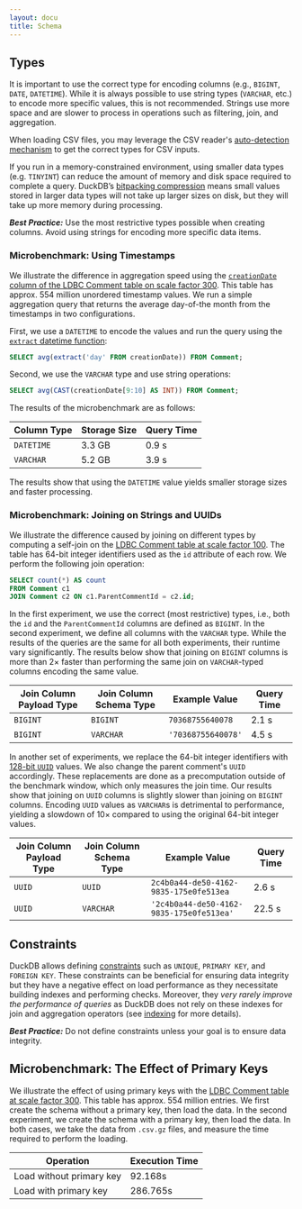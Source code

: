```yaml
---
layout: docu
title: Schema
---
```


## Types

It is important to use the correct type for encoding columns (e.g., `BIGINT`, `DATE`, `DATETIME`). While it is always possible to use string types (`VARCHAR`, etc.) to encode more specific values, this is not recommended. Strings use more space and are slower to process in operations such as filtering, join, and aggregation.

When loading CSV files, you may leverage the CSV reader's [auto-detection mechanism](../../data/csv/auto_detection) to get the correct types for CSV inputs.

If you run in a memory-constrained environment, using smaller data types (e.g. `TINYINT`) can reduce the amount of memory and disk space required to complete a query. DuckDB’s [bitpacking compression](/2022/10/28/lightweight-compression.html#bit-packing) means small values stored in larger data types will not take up larger sizes on disk, but they will take up more memory during processing.

_**Best Practice:**_ Use the most restrictive types possible when creating columns. Avoid using strings for encoding more specific data items.

### Microbenchmark: Using Timestamps

We illustrate the difference in aggregation speed using the [`creationDate` column of the LDBC Comment table on scale factor 300](https://blobs.duckdb.org/data/ldbc-sf300-comments-creationDate.parquet). This table has approx. 554 million unordered timestamp values. We run a simple aggregation query that returns the average day-of-the month from the timestamps in two configurations.

First, we use a `DATETIME` to encode the values and run the query using the [`extract` datetime function](../../sql/functions/timestamp):

```sql
SELECT avg(extract('day' FROM creationDate)) FROM Comment;
```

Second, we use the `VARCHAR` type and use string operations:

```sql
SELECT avg(CAST(creationDate[9:10] AS INT)) FROM Comment;
```

The results of the microbenchmark are as follows:

<div class="narrow_table"></div>

| Column Type | Storage Size | Query Time |
| ----------- | ------------ | ---------- |
| `DATETIME`  | 3.3 GB       | 0.9 s      |
| `VARCHAR`   | 5.2 GB       | 3.9 s      |

The results show that using the `DATETIME` value yields smaller storage sizes and faster processing. 

### Microbenchmark: Joining on Strings and UUIDs

We illustrate the difference caused by joining on different types by computing a self-join on the [LDBC Comment table at scale factor 100](https://blobs.duckdb.org/data/ldbc-sf100-comments.tar.zst). The table has 64-bit integer identifiers used as the `id` attribute of each row. We perform the following join operation:

```sql
SELECT count(*) AS count
FROM Comment c1
JOIN Comment c2 ON c1.ParentCommentId = c2.id;
```

In the first experiment, we use the correct (most restrictive) types, i.e., both the `id` and the `ParentCommentId` columns are defined as `BIGINT`.
In the second experiment, we define all columns with the `VARCHAR` type.
While the results of the queries are the same for all both experiments, their runtime vary significantly.
The results below show that joining on `BIGINT` columns is more than 2× faster than performing the same join on `VARCHAR`-typed columns encoding the same value.

<div class="narrow_table"></div>

| Join Column Payload Type | Join Column Schema Type | Example Value                            | Query Time |
| ------------------------ | ----------------------- | ---------------------------------------- | ---------- |
| `BIGINT`                 | `BIGINT`                | `70368755640078`                         | 2.1 s      |
| `BIGINT`                 | `VARCHAR`               | `'70368755640078'`                       | 4.5 s      |

In another set of experiments, we replace the 64-bit integer identifiers with [128-bit `UUID`](https://en.wikipedia.org/wiki/Universally_unique_identifier) values. We also change the parent comment's `UUID` accordingly. These replacements are done as a precomputation outside of the benchmark window, which only measures the join time.
Our results show that joining on `UUID` columns is slightly slower than joining on `BIGINT` columns. Encoding `UUID` values as `VARCHAR`s is detrimental to performance, yielding a slowdown of 10× compared to using the original 64-bit integer values.

| Join Column Payload Type | Join Column Schema Type | Example Value                            | Query Time |
| ------------------------ | ----------------------- | ---------------------------------------- | ---------- |
| `UUID`                   | `UUID`                  | `2c4b0a44-de50-4162-9835-175e0fe513ea`   | 2.6 s      |
| `UUID`                   | `VARCHAR`               | `'2c4b0a44-de50-4162-9835-175e0fe513ea'` | 22.5 s     |

## Constraints

DuckDB allows defining [constraints](../../sql/constraints) such as `UNIQUE`, `PRIMARY KEY`, and `FOREIGN KEY`. These constraints can be beneficial for ensuring data integrity but they have a negative effect on load performance as they necessitate building indexes and performing checks. Moreover, they _very rarely improve the performance of queries_ as DuckDB does not rely on these indexes for join and aggregation operators (see [indexing](indexing) for more details).

_**Best Practice:**_ Do not define constraints unless your goal is to ensure data integrity.

## Microbenchmark: The Effect of Primary Keys

We illustrate the effect of using primary keys with the [LDBC Comment table at scale factor 300](https://blobs.duckdb.org/data/ldbc-sf300-comments.tar.zst). This table has approx. 554 million entries. We first create the schema without a primary key, then load the data. In the second experiment, we create the schema with a primary key, then load the data. In both cases, we take the data from `.csv.gz` files, and measure the time required to perform the loading.

<div class="narrow_table"></div>

| Operation                | Execution Time |
| ------------------------ | -------------- |
| Load without primary key | 92.168s        |
| Load with primary key    | 286.765s       |
